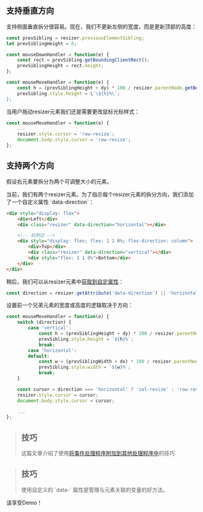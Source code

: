 ## 支持垂直方向

支持侧面垂直拆分很容易。现在，我们不更新左侧的宽度，而是更新顶部的高度：

~~~ javascript
const prevSibling = resizer.previousElementSibling;
let prevSiblingHeight = 0;

const mouseDownHandler = function(e) {
    const rect = prevSibling.getBoundingClientRect();
    prevSiblingHeight = rect.height;
};

const mouseMoveHandler = function(e) {
    const h = (prevSiblingHeight + dy) * 100 / resizer.parentNode.getBoundingClientRect().height;
    prevSibling.style.height = \`\${h}%\`;
};
~~~

当用户拖动resizer元素我们还是需要更改鼠标光标样式：

~~~ javascript
const mouseMoveHandler = function(e) {
    ...
    resizer.style.cursor = 'row-resize';
    document.body.style.cursor = 'row-resize';
};
~~~

## 支持两个方向

假设右元素要拆分为两个可调整大小的元素。

当前，我们有两个resizer元素。为了指示每个resizer元素的拆分方向，我们添加了一个自定义属性 \`data-direction\`：

~~~ html
<div style="display: flex">
    <div>Left</div>
    <div class="resizer" data-direction="horizontal"></div>

    <!-- 右侧边 -->
    <div style="display: flex; flex: 1 1 0%; flex-direction: column">
        <div>Top</div>
        <div class="resizer" data-direction="vertical"></div>
        <div style="flex: 1 1 0%">Bottom</div>
    </div>
</div>
~~~

稍后，我们可以从resizer元素中[获取到自定属性](/get-set-and-remove-data-attributes)：

~~~ javascript
const direction = resizer.getAttribute('data-direction') || 'horizontal';
~~~

设置前一个兄弟元素的宽度或高度的逻辑取决于方向：

~~~ javascript
const mouseMoveHandler = function(e) {
    switch (direction) {
        case 'vertical':
            const h = (prevSiblingHeight + dy) * 100 / resizer.parentNode.getBoundingClientRect().height;
            prevSibling.style.height = `${h}%`;
            break;
        case 'horizontal':
        default:
            const w = (prevSiblingWidth + dx) * 100 / resizer.parentNode.getBoundingClientRect().width;
            prevSibling.style.width = `${w}%`;
            break;
    }

    const cursor = direction === 'horizontal' ? 'col-resize' : 'row-resize';
    resizer.style.cursor = cursor;
    document.body.style.cursor = cursor;

    ...
};
~~~

> ## 技巧
> 这篇文章介绍了使用[将事件处理程序附加到其他处理程序中](/attach-event-handlers-inside-other-handlers)的技巧

> ## 技巧
>
> 使用自定义的 \`data-\` 属性是管理与元素关联的变量的好方法。

请享受Demo！